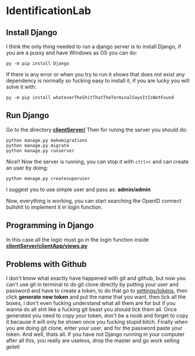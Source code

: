 # IdentificationLab
## Install Django
I think the only thing needed to run a django server is to install Django, if you are a pussy and have Windows as OS you can do:
```
py -m pip install Django
```
If there is any error or when you try to run it shows that does not exist any dependency is normally so fucking easy to install it, if you are lucky you will solve it with:
```
py -m pip install whateverTheShitThatTheTerminalSaysItIsNotFound
```

## Run Django
Go to the directory [**clientServer/**](https://github.com/alexauf/IdentificationLab/tree/main/clientServer)
Then for runing the server you should do:
```
python manage.py makemigrations
python manage.py migrate
python manage.py runserver
```
Nice!! Now the server is running, you can stop it with `ctrl+c` and can create an user by doing:
```
python manage.py createsuperuser
```
I suggest you to use simple user and pass as: **admin/admin**

Now, everything is working, you can start searching the OpenID connect bullshit to implement it in login function.

## Programming in Django
In this case all the logic must go in the login function inside [**clientServer/clientApp/views.py**](https://github.com/alexauf/IdentificationLab/blob/main/clientServer/clientApp/views.py)

## Problems with Github
I don't know what exactly have happened with git and github, but now you can't use git in terminal to do git clone directly by putting your user and password and have to create a token, to do that go to [settings/tokens](https://github.com/settings/tokens), then click **generate new token** and put the name that you want, then tick all the boxes, i don't even fucking understand what all them are for but if you wanna do all shit like a fucking git beast you should tick them all. Once generated you need to copy your token, don't be a noob and forget to copy it because it will only be shown once you fucking stupid bitch.
Finally when you are doing git clone, enter your user, and for the password paste your token.
And well, thats all. If you have not Django running in your computer after all this, you really are useless, drop the master and go work selling _gelati_

